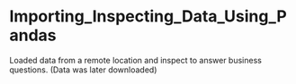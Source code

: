 # Importing_Inspecting_Data_Using_Pandas
Loaded data from a remote location and inspect to answer business questions. (Data was later downloaded)
